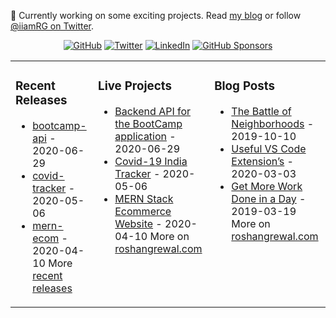 🔭 Currently working on some exciting projects. Read [my blog](http://roshangrewal.com/blog/) or follow [@iiamRG on Twitter](https://twitter.com/iiamRG).

<p align="center">
	<a href="https://github.com/roshangrewal"><img src="https://img.shields.io/github/followers/roshangrewal.svg?label=GitHub&style=social" alt="GitHub"></a>
	<a href="https://twitter.com/iiamRG"><img src="https://img.shields.io/twitter/follow/iiamRG?label=Twitter&style=social" alt="Twitter"></a>
	<a href="https://www.linkedin.com/in/roshangrewal"><img src="https://img.shields.io/badge/LinkedIn--_.svg?style=social&logo=linkedin" alt="LinkedIn"></a>
	<a href="https://github.com/sponsors/roshangrewal"><img src="https://img.shields.io/badge/GitHub_Sponsors--_.svg?style=social&logo=github&logoColor=EA4AAA" alt="GitHub Sponsors"></a>
</p>

<table><tr><td valign="top">

### Recent Releases

<!-- recent_releases starts -->

- [bootcamp-api](https://github.com/roshangrewal/bootcamp-api) - 2020-06-29
- [covid-tracker](https://github.com/roshangrewal/browser-extension/tree/master/covid-tracker) - 2020-05-06
- [mern-ecom](https://github.com/roshangrewal/wd-archive/tree/master/mern-ecom-frontend) - 2020-04-10
  <!-- recent_releases ends -->
  More [recent releases](https://github.com/roshangrewal)
  </td><td valign="top">

### Live Projects

<!-- live starts -->

- [Backend API for the BootCamp application](https://bootcamp-rest-api.herokuapp.com/) - 2020-06-29
- [Covid-19 India Tracker](https://chrome.google.com/webstore/detail/dgodpadpkgoobidmbpcfblafohcnkdhj) - 2020-05-06
- [MERN Stack Ecommerce Website](http://mern-ecom-frontend.herokuapp.com/) - 2020-04-10
  <!-- live ends -->
  More on [roshangrewal.com](http://roshangrewal.com/)
  </td><td valign="top">

### Blog Posts

<!-- blog starts -->

- [The Battle of Neighborhoods](http://roshangrewal.com/capstone-project-the-battle-of-neighborhoods-finding-a-better-place-in-scarborough-toronto/) - 2019-10-10
- [Useful VS Code Extension’s](http://roshangrewal.com/most-useful-vs-code-extensions-which-makes-developer-life-easier/) - 2020-03-03
- [Get More Work Done in a Day](http://roshangrewal.com/how-to-get-more-work-done-in-a-day-than-most-people-do-in-a-week/) - 2019-03-19
    <!-- blog ends -->
  More on [roshangrewal.com](http://roshangrewal.com/)

</td></tr></table>

<!--
**roshangrewal/roshangrewal** is a ✨ _special_ ✨ repository because its `README.md` (this file) appears on your GitHub profile.

Here are some ideas to get you started:

- 🔭 I’m currently working on ...
- 🌱 I’m currently learning ...
- 👯 I’m looking to collaborate on ...
- 🤔 I’m looking for help with ...
- 💬 Ask me about ...
- 📫 How to reach me: ...
- 😄 Pronouns: ...
- ⚡ Fun fact: ...
-->
